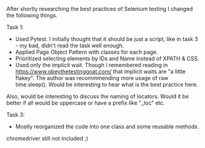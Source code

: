 After shortly researching the best practices of Selenium testing I changed the following things.

Task 1:

- Used Pytest. I initially thought that it should be just a script, like in task 3 - my bad, didn't read the task well enough.
- Applied Page Object Pattern with classes for each page.
- Prioritized selecting elements by IDs and Name instead of XPATH & CSS.
- Used only the implicit wait. Though I remembered reading in https://www.obeythetestinggoat.com/
that implicit waits are "a little flakey". The author was recommmending more usage of raw time.sleep().
Would be interesting to hear what is the best practice here. 

Also, would be interesting to discuss the naming of locators. Would it be better if all would be uppercase or have a prefix like "_loc" etc. 

Task 3:

- Mostly reorganized the code into one class and some reusable methods.


chromedriver still not included ;)
